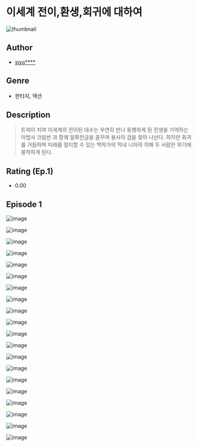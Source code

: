 # 이세계 전이,환생,회귀에 대하여
![thumbnail](https://image-comic.pstatic.net/user_contents_data/challenge_comic/2023/05/23/upload_7364568680886722872_480x623.jpeg)

## Author
- [siyo****](https://comic.naver.com/artistTitle?id=366949)

## Genre
- 판타지, 액션

## Description
> 트럭이 치여 이세계의 전이된 대수는 우연히 만나 동행하게 된 전생을 기억하는 마법사 크림반 과 함께 일확천금을 꿈꾸며 용사의 검을 찾아 나선다. 하지만 회귀를 거듭하며 미래를 점지할 수 있는 백작가의 막내 니아의 의해 두 사람은 위기에 봉착하게 된다.


## Rating (Ep.1)
- 0.00

## Episode 1
![image](https://image-comic.pstatic.net/user_contents_data/challenge_comic/2023/05/23/366949/upload_7148111146702496308.jpeg)

![image](https://image-comic.pstatic.net/user_contents_data/challenge_comic/2023/05/23/366949/upload_7161908003395089510.jpeg)

![image](https://image-comic.pstatic.net/user_contents_data/challenge_comic/2023/05/23/366949/upload_3618467693800207714.jpeg)

![image](https://image-comic.pstatic.net/user_contents_data/challenge_comic/2023/05/23/366949/upload_7147320602928767282.jpeg)

![image](https://image-comic.pstatic.net/user_contents_data/challenge_comic/2023/05/23/366949/upload_7003434288542922289.jpeg)

![image](https://image-comic.pstatic.net/user_contents_data/challenge_comic/2023/05/23/366949/upload_3846412960623047220.jpeg)

![image](https://image-comic.pstatic.net/user_contents_data/challenge_comic/2023/05/23/366949/upload_3762249945440150372.jpeg)

![image](https://image-comic.pstatic.net/user_contents_data/challenge_comic/2023/05/23/366949/upload_3474074359397626680.jpeg)

![image](https://image-comic.pstatic.net/user_contents_data/challenge_comic/2023/05/23/366949/upload_4049914969997195320.jpeg)

![image](https://image-comic.pstatic.net/user_contents_data/challenge_comic/2023/05/23/366949/upload_7018352484602622565.jpeg)

![image](https://image-comic.pstatic.net/user_contents_data/challenge_comic/2023/05/23/366949/upload_3919875923039838516.jpeg)

![image](https://image-comic.pstatic.net/user_contents_data/challenge_comic/2023/05/23/366949/upload_3544445478742877495.jpeg)

![image](https://image-comic.pstatic.net/user_contents_data/challenge_comic/2023/05/23/366949/upload_7292797165979710259.jpeg)

![image](https://image-comic.pstatic.net/user_contents_data/challenge_comic/2023/05/23/366949/upload_7305231354016708913.jpeg)

![image](https://image-comic.pstatic.net/user_contents_data/challenge_comic/2023/05/23/366949/upload_7018074084134248758.jpeg)

![image](https://image-comic.pstatic.net/user_contents_data/challenge_comic/2023/05/23/366949/upload_4122820296878208048.jpeg)

![image](https://image-comic.pstatic.net/user_contents_data/challenge_comic/2023/05/23/366949/upload_3846971491071963190.jpeg)

![image](https://image-comic.pstatic.net/user_contents_data/challenge_comic/2023/05/23/366949/upload_7365468305558615908.jpeg)

![image](https://image-comic.pstatic.net/user_contents_data/challenge_comic/2023/05/23/366949/upload_7148167406465266740.jpeg)

![image](https://image-comic.pstatic.net/user_contents_data/challenge_comic/2023/05/23/366949/upload_3976732576369173813.jpeg)
